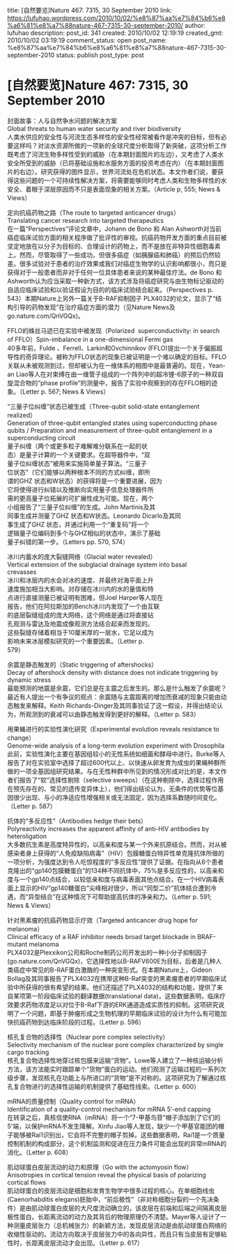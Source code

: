 title: [自然要览]Nature 467: 7315, 30 September 2010
link: https://lufuhao.wordpress.com/2010/10/02/%e8%87%aa%e7%84%b6%e8%a6%81%e8%a7%88nature-467-7315-30-september-2010/
author: lufuhao
description: 
post_id: 341
created: 2010/10/02 12:19:19
created_gmt: 2010/10/02 03:19:19
comment_status: open
post_name: %e8%87%aa%e7%84%b6%e8%a6%81%e8%a7%88nature-467-7315-30-september-2010
status: publish
post_type: post

# [自然要览]Nature 467: 7315, 30 September 2010

封面故事：人与自然争水问题的解决方案  
Global threats to human water security and river biodiversity  
人类水供应的安全性与河流生态多样性的安全性经常被看作是冲突的目标，但有必要这样吗？对淡水资源所做的一项新的全球尺度分析取得了新突破，这项分析工作既考虑了河流生物多样性受到的威胁（在本期封面图片的左边），又考虑了人类水安全所受到的威胁（已将基础设施和水服务方面的投资考虑在内）（在本期封面图片的右边）。研究获得的图件显示，世界河流处在危机状态。本文作者们说，要获得这些问题的一个可持续性解决方案，将需要能够同时考虑人类和生物多样性的水安全、着眼于深层原因而不只是表面现象的相关方案。（Article p, 555; News & Views）

定向抗癌药物之路（The route to targeted anticancer drugs）  
Translating cancer research into targeted therapeutics  
在一篇“Perspectives”评论文章中，Johann de Bono 和 Alan Ashworth对当前癌症临床试验方面的相关程序做了批评性的审视。抗癌药物开发方面的重点目前被坚定地放在以分子为目标的、合理设计的药物上，而不是放在非特异性细胞毒素上。然而，尽管取得了一些成功，但很多癌症（如胰腺癌和肺癌）的预后仍然较差。很多试验对于患者的治疗效果或我们对癌症生物学的认识影响都很小，而只是获得对于一般患者而非对于任何一位具体患者来说的某种最佳疗法。de Bono 和Ashworth认为应当采取一种新方式，该方式涉及将癌症研究与由生物标记驱动的自适应临床试验和以验证假设为目的的临床试验结合起来。（Perspectives p. 543）本期Nature上另外一篇关于B-RAF抑制因子 PLX4032的论文，显示了“结构引导的药物发现”在治疗癌症方面的潜力（见Nature News及go.nature.com/QnVGQx)。

FFLO的蛛丝马迹已在实验中被发现（Polarized  superconductivity: in search of FFLO）Spin-imbalance in a one-dimensional Fermi gas  
40多年前，Fulde 、Ferrell、Larkin和Ovchinnikov (FFLO)提出一个关于偏振超导性的奇异理论。被称为FFLO状态的现象已被证明是一个难以确定的目标。FFLO关联从未被观测到过，但却被认为在一维体系的相图中是最普遍的。现在，Yean-an Liao等人在对束缚在由一维管子组成的一个阵列中的超冷锂-6原子的一种双自旋混合物的“phase profile”的测量中，报告了实验中观察到的存在FFLO相的迹象。（Letter p. 567; News & Views）

“三量子位纠缠”状态已被生成（Three-qubit solid-state entanglement realized）  
Generation of three-qubit entangled states using superconducting phase    
qubits / Preparation and measurement of three-qubit entanglement in a    
superconducting circuit  
量子纠缠（两个或更多粒子难解难分联系在一起的状   
态）是量子计算的一个关键要求。在超导器件中，“双   
量子位纠缠状态”被用来实施简单量子算法。“三量子   
位状态”（它们能够以两种根本不同的方式纠缠，即所   
谓的GHZ 状态和W状态）的获得将是一个重要进展，因为   
它将使得进行纠错以及推断向实用量子信息处理器件所   
需的更高量子位拓展的可扩展性成为可能。现在，两个   
小组报告了“三量子位纠缠”的生成。John Martinis及其   
同事生成并测量了GHZ 状态和W状态。Leonardo Dicarlo及其同   
事生成了GHZ 状态，并通过利用一个“重复码”将一个   
逻辑量子位编码到多个与GHZ相似的状态中，演示了基础   
量子纠错的第一步。（Letters pp. 570, 574）

  
冰川内蓄水的庞大裂缝网络（Glacial water revealed）  
Vertical extension of the subglacial drainage system into basal    
crevasses  
冰川和冰层内的水会对冰的速度、并最终对海平面上升   
速度施加相当大影响。对存储在冰川内的水的量值和特   
点进行直接测量已被证明有困难，但Joel Harper等人现在   
报告，他们在阿拉斯加的Bench冰川内发现了一个由互联   
的底层裂缝组成的庞大网络，这个网络是通过将直接钻   
孔观测与雷达及地震成像观测方法结合起来而发现的。   
这些裂缝存储着相当于10厘米厚的一层水，它足以成为   
影响未来冰层模拟研究的一个重要因素。（Letter p.    
579）

余震是静态触发的（Static triggering of aftershocks）  
Decay of aftershock density with distance does not indicate triggering by dynamic stress  
最能预测的地震是余震，它们总是在主震之后发生的。那么是什么触发了余震呢？最近有人提出一个有争议的观点：余震随与主震距离的增加而衰减的现象只能由动态触发来解释。Keith Richards-Dinger及其同事验证了这一假设，并得出结论认为，所观测到的衰减可以由静态触发得到更好的解释。（Letter p. 583）

用果蝇进行的实验性演化研究（Experimental evolution reveals resistance to change）  
Genome-wide analysis of a long-term evolution experiment with Drosophila  
此前，实验性演化主要在基因组较小的无性系统如细菌和酵母中进行。Burke等人报告了对在实验室中选择了超过600代以上、以快速从卵发育为成虫的果蝇种群所做的一项全基因组研究结果。与在无性种群中所见到的情况形成对比的是，本文作者们报告了“软”选择性剔除（selective sweeps）（在这种剔除中，选择过程作用在预先存在的、常见的遗传变异体上），他们得出结论认为，无条件的优势等位基因很少出现、与小的净适应性增强相关或无法固定，因为选择系数随时间变化。（Letter p. 587）

  
抗体的“多反应性”（Antibodies hedge their bets）  
Polyreactivity increases the apparent affinity of anti-HIV antibodies by heteroligation  
大多数抗生素是高度特异性的，以高亲和度与某一个外来抗原结合。然而，对从被感染者身上获得的“人免疫缺陷病毒”（HIV）包膜糖蛋白特异性单克隆抗体所做的一项分析，为强度达到令人吃惊程度的“多反应性”提供了证据。在指向从6个患者克隆出的“gp140包膜糖蛋白”的134种不同抗体中，75%是多反应性的，以高亲和度与一个gp140点结合，以较低亲和度与病毒表面其他点结合。在一个HIV病毒表面上显示的HIV“gp140糖蛋白”尖峰相对很少，所以“同型二价”抗体结合遭到冷遇，而“异型结合”在这种情况下可帮助提高抗体的净亲和力。（Letter p. 591; News & Views）

针对黑素瘤的抗癌药物显示疗效（Targeted anticancer drug hope for melanoma）  
Clinical efficacy of a RAF inhibitor needs broad target blockade in BRAF-mutant melanoma  
PLX4032是Plexxikon公司和Roche制药公司开发出的一种小分子抑制因子(go.nature.com/QnVGQx)，它选择性地以B-RAFV600E为目标，后者是几种人类癌症中常见的B-RAF蛋白激酶的一种突变形式。在本期Nature上，Gideon Bollag及其同事报告了PLX4032在携带这种B-Raf突变的黑素瘤患者的早期临床试验中所获得的很有希望的结果。他们还描述了PLX4032的结构和功能，提供了来自某项第一阶段临床试验的翻译数据(translational data)，这些数据表明，临床疗效要求药物浓度足以对位于B-Raf下游的ERK通道造成实质性的抑制。这项研究说明了一个问题，即基于肿瘤形成之生物机理的早期临床试验的设计为什么有可能加快抗癌药物到达临床阶段的过程。（Letter p. 596）

核孔复合物的选择性（Nuclear pore complex selectivity）  
Selectivity mechanism of the nuclear pore complex characterized by single cargo tracking  
核孔复合物选择性地穿过核包膜来运输“货物”。Lowe等人建立了一种核运输分析方法，该方法能实时跟踪单个“货物”蛋白的运动。他们观测了运输过程的一系列次级步骤，发现核孔在功能上与所进口的“货物”是不对称的。这项研究为了解通过核孔复合物进行的选择性运输的机制提供了基础性线索。（Letter p. 600）

mRNA的质量控制（Quality control for mRNA）  
Identification of a quality-control mechanism for mRNA 5′-end capping  
在转录之后，真核信使RNA（mRNA）将一个“7-甲基鸟苷”帽子添加到了它们的5'端，以保护mRNA不发生降解。Xinfu Jiao等人发现，缺少一个甲基官能团的帽子能够被Rai1识别出，它会将不完整的帽子剪掉。这些数据表明，Rai1是一个质量控制机制的构成部分，这个机制监测和促进在压力条件可能会出现的异常mRNA的消化。（Letter p. 608）

肌动球蛋白皮层流动的动力和原理（Go with the actomyosin flow）  
Anisotropies in cortical tension reveal the physical basis of polarizing cortical flows  
肌动球蛋白的皮层流动是细胞和发育生物学中很多过程的核心。在单细胞线虫(Caenorhabditis elegans)胚胎中，“前后极性”（非对称细胞分裂的一个先决条件）是由肌动球蛋白皮层的大尺度流动确立的，该皮层在前端和后端之间隔离皮层极性蛋白。长距离流动的动力及其背后的物理原理仍不清楚。Mayer等人设计了一种测量皮层张力（总机械张力）的新颖方法，发现皮层流动是由肌动球蛋白网络的收缩性驱动的。流动方向取决于皮层张力中的各向异性，而且只有当皮层有足够粘性时，长距离皮层流动才会出现。（Letter p. 617）